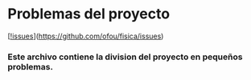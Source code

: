 # Problemas del proyecto
[[!issues](https://github.com/ofou/fisica/issues)](https://github.com/ofou/fisica/issues)
### Este archivo contiene la division del proyecto en pequeños problemas.

